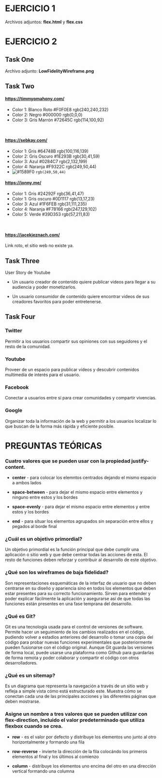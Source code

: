 # EJERCICIO 1
 
Archivos adjuntos: **flex.html** y **flex.css**
</br>
 
# EJERCICIO 2
 
## Task One

Archivo adjunto: **LowFidelityWireframe.png**
</br>
 
## Task Two
 
#### https://timmyomahony.com/
 
- Color 1: Blanco Roto #F0F0E8  rgb(240,240,232)
- Color 2: Negro #000000  rgb(0,0,0)
- Color 3: Gris Marrón #72645C  rgb(114,100,92)
</br> 
 
#### https://sebkay.com/
 
- Color 1: Gris #64748B  rgb(100,116,139)
- Color 2: Gris Oscuro #1E293B  rgb(30,41,59)
- Color 3: Azul  #0284C7  rgb(2,132,199)
- Color 4: Naranja  #F9322C  rgb(249,50,44)
- ![#1589F0](https://placehold.co/15x15/F9322C/F9322C.png) `rgb(249,50,44)`
 
#### https://jonny.me/
 
- Color 1:  Gris  #24292F  rgb(36,41,47)
- Color 1:  Gris oscuro  #0D1117  rgb(13,17,23)
- Color 3:  Azul  #1F6FEB  rgb(31,111,235)
- Color 4:  Naranja  #F78166  rgb(247,129,102)
- Color 5:  Verde  #39D353  rgb(57,211,83)
</br>
 
#### https://jacekjeznach.com/
 
Link roto, el sitio web no existe ya.
</br>

 
## Task Three
 
 User Story de Youtube
 
- Un usuario creador de contenido quiere publicar videos para llegar a su audiencia y poder monetizarlos.
 
- Un usuario consumidor de contenido quiere encontrar videos de sus creadores favoritos para poder entretenerse.
 
 
## Task Four
 
### Twitter

Permitir a los usuarios compartir sus opiniones con sus seguidores y el resto de la comunidad.
</br>


### Youtube

Proveer de un espacio para publicar videos y descubrir contenidos multimedia de interés para el usuario.
</br>

 
### Facebook

Conectar a usuarios entre sí para crear comunidades y compartir vivencias.
</br>

 
### Google

Organizar toda la información de la web y permitir a los usuarios localizar lo que buscan de la forma más rápida y eficiente posible.
</br>

 
# PREGUNTAS TEÓRICAS



### Cuatro valores que se pueden usar con la propiedad justify-content.

- **center** - para colocar los elemntos centrados dejando el mismo espacio a ambos lados 

- **space-between** - para dejar el mismo espacio entre elementos y ninguno entre estos y los bordes

- **space-evenly** - para dejar el mismo espacio entre elementos y entre estos y los bordes

- **end** - para situar los elementos agrupados sin separación entre ellos y pegados al borde final



### ¿Cuál es un objetivo primordial?

Un objetivo primordial es la función principal que debe cumplir una aplicación o sitio web y que debe centrar todas las acciones de esta. El resto de funciones deben reforzar y contribuir al desarrollo de este objetivo.
</br>



### ¿Qué son los wireframes de baja fidelidad?

Son representaciones esquemáticas de la interfaz de usuario que no deben centrarse en su diseño y apariencia sino en todos los elementos que deben  estar presentes para su correcto funcionamiento. Sirven para entender y poder explicar fácilmente la aplicación y asegurarse así de que todas las funciones están presentes en una fase temprana del desarrollo.
</br>



### ¿Qué es Git?

Git es una tecnología usada para el control de versiones de software. Permite hacer un seguimiento de los cambios realizados en el código, pudiendo volver a estadios anteriores del desarrollo o tomar una copia del código para probar nuevas funciones experimentales que posteriormente pueden fusionarse con el código original. Aunque Git guarda las versiones de forma local, puede usarse una plataforma como Github para guardarlas de forma remota y poder colaborar y compartir el código con otros desarrolladores.
</br>



### ¿Qué es un sitemap?

Es un diagrama que representa la navegación a través de un sitio web y refleja a simple vista cómo está estructurado este. Muestra cómo se conectan cada una de las principales acciones y las diferentes páginas que deben mostrarse.
</br>



### Asigne un nombre a tres valores que se pueden utilizar con flex-direction, incluido el valor predeterminado que utiliza flexbox cuando se crea.

- **row** - es el valor por defecto y distribuye los elementos uno junto al otro horizontalmente y formando una fila

- **row-reverse** - invierte la dirección de la fila colocándo los primeros elementos al final y los últimos al comienzo

- **column** - distribuye los elementos uno encima del otro en una dirección vertical formando una columna